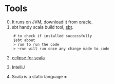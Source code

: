 # Tools
0. It runs on JVM, download it from [oracle](http://www.oracle.com/technetwork/java/javase/downloads/jdk8-downloads-2133151.html).
1. sbt
    handy scala build tool,  [sbt](http://www.scala-sbt.org/index.html).
```
    # to check if installed successfully
    $sbt about
    > run to run the code
    > ~run will run once any change made to code
```
2. [eclipse for scala](http://scala-ide.org/download/sdk.html)
3. IntelliJ

4. Scala is a static language
≠
